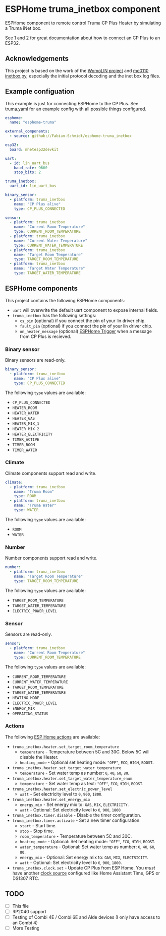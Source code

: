 # ESPHome truma_inetbox component

ESPHome component to remote control Truma CP Plus Heater by simulating a Truma iNet box.

See [1](https://github.com/danielfett/inetbox.py) and [2](https://github.com/mc0110/inetbox2mqtt) for great documentation about how to connect an CP Plus to an ESP32.

## Acknowledgements

This project is based on the work of the [WomoLIN project](https://github.com/muccc/WomoLIN) and [mc0110 inetbox.py](https://github.com/danielfett/inetbox.py), especially the initial protocol decoding and the inet box log files.

## Example configuation

This example is just for connecting ESPHome to the CP Plus. See [truma.yaml](/truma.yaml) for an example config with all possible things configured.

```yaml
esphome:
  name: "esphome-truma"

external_components:
  - source: github://Fabian-Schmidt/esphome-truma_inetbox

esp32:
  board: mhetesp32devkit

uart:
  - id: lin_uart_bus
    baud_rate: 9600
    stop_bits: 2

truma_inetbox:
  uart_id: lin_uart_bus

binary_sensor:
  - platform: truma_inetbox
    name: "CP Plus alive"
    type: CP_PLUS_CONNECTED

sensor:
  - platform: truma_inetbox
    name: "Current Room Temperature"
    type: CURRENT_ROOM_TEMPERATURE
  - platform: truma_inetbox
    name: "Current Water Temperature"
    type: CURRENT_WATER_TEMPERATURE
  - platform: truma_inetbox
    name: "Target Room Temperature"
    type: TARGET_ROOM_TEMPERATURE
  - platform: truma_inetbox
    name: "Target Water Temperature"
    type: TARGET_WATER_TEMPERATURE
```

## ESPHome components

This project contains the following ESPHome components:

- `uart` will overwrite the default uart component to expose internal fields.
- `truma_inetbox` has the following settings:
  - `cs_pin` (optional) if you connect the pin of your lin driver chip.
  - `fault_pin` (optional) if you connect the pin of your lin driver chip.
  - `on_heater_message` (optional) [ESPHome Trigger](https://esphome.io/guides/automations.html) when a message from CP Plus is recieved.

### Binary sensor

Binary sensors are read-only.

```yaml
binary_sensor:
  - platform: truma_inetbox
    name: "CP Plus alive"
    type: CP_PLUS_CONNECTED
```

The following `type` values are available:

- `CP_PLUS_CONNECTED`
- `HEATER_ROOM`
- `HEATER_WATER`
- `HEATER_GAS`
- `HEATER_MIX_1`
- `HEATER_MIX_2`
- `HEATER_ELECTRICITY`
- `TIMER_ACTIVE`
- `TIMER_ROOM`
- `TIMER_WATER`

### Climate

Climate components support read and write.

```yaml
climate:
  - platform: truma_inetbox
    name: "Truma Room"
    type: ROOM
  - platform: truma_inetbox
    name: "Truma Water"
    type: WATER
```

The following `type` values are available:

- `ROOM`
- `WATER`

### Number

Number components support read and write.

```yaml
number:
  - platform: truma_inetbox
    name: "Target Room Temperature"
    type: TARGET_ROOM_TEMPERATURE
```

The following `type` values are available:

- `TARGET_ROOM_TEMPERATURE`
- `TARGET_WATER_TEMPERATURE`
- `ELECTRIC_POWER_LEVEL`

### Sensor

Sensors are read-only.

```yaml
sensor:
  - platform: truma_inetbox
    name: "Current Room Temperature"
    type: CURRENT_ROOM_TEMPERATURE
```

The following `type` values are available:

- `CURRENT_ROOM_TEMPERATURE`
- `CURRENT_WATER_TEMPERATURE`
- `TARGET_ROOM_TEMPERATURE`
- `TARGET_WATER_TEMPERATURE`
- `HEATING_MODE`
- `ELECTRIC_POWER_LEVEL`
- `ENERGY_MIX`
- `OPERATING_STATUS`

### Actions

The following [ESP Home actions](https://esphome.io/guides/automations.html#actions) are available:

- `truma_inetbox.heater.set_target_room_temperature`
  - `temperature` - Temperature between 5C and 30C. Below 5C will disable the Heater.
  - `heating_mode` - Optional set heating mode: `"OFF"`, `ECO`, `HIGH`, `BOOST`.
- `truma_inetbox.heater.set_target_water_temperature`
  - `temperature` - Set water temp as number: `0`, `40`, `60`, `80`.
- `truma_inetbox.heater.set_target_water_temperature_enum`
  - `temperature` - Set water temp as text: `"OFF"`, `ECO`, `HIGH`, `BOOST`.
- `truma_inetbox.heater.set_electric_power_level`
  - `watt` - Set electricity level to `0`, `900`, `1800`.
- `truma_inetbox.heater.set_energy_mix`
  - `energy_mix` - Set energy mix to: `GAS`, `MIX`, `ELECTRICITY`.
  - `watt` - Optional: Set electricity level to `0`, `900`, `1800`
- `truma_inetbox.timer.disable` - Disable the timer configuration.
- `truma_inetbox.timer.activate` - Set a new timer configuration.
  - `start` - Start time.
  - `stop` - Stop time.
  - `room_temperature` - Temperature between 5C and 30C.
  - `heating_mode` - Optional: Set heating mode: `"OFF"`, `ECO`, `HIGH`, `BOOST`.
  - `water_temperature` - Optional: Set water temp as number: `0`, `40`, `60`, `80`.
  - `energy_mix` - Optional: Set energy mix to: `GAS`, `MIX`, `ELECTRICITY`.
  - `watt` - Optional: Set electricity level to `0`, `900`, `1800`.
- `truma_inetbox.clock.set` - Update CP Plus from ESP Home. You *must* have another [clock source](https://esphome.io/#time-components) configured like Home Assistant Time, GPS or DS1307 RTC.

## TODO

- [ ] This file
- [ ] RP2040 support
- [ ] Testing of Combi 4E / Combi 6E and Alde devices (I only have access to an Combi 4)
- [ ] More Testing
